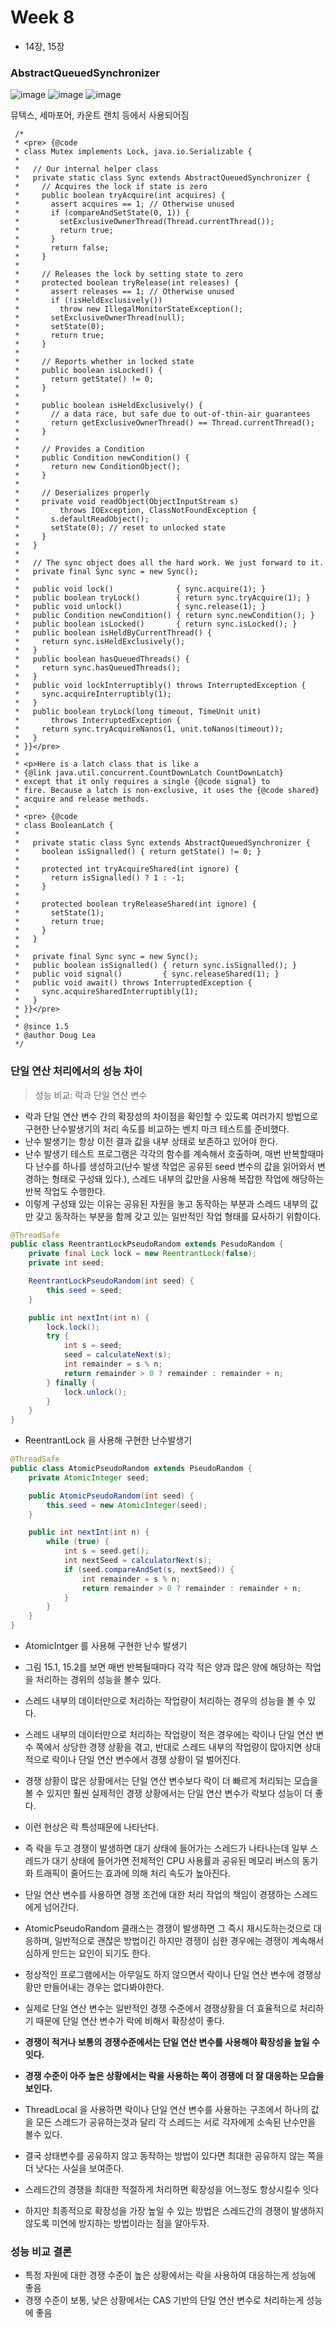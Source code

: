 # Week 8

- 14장, 15장

### AbstractQueuedSynchronizer

![image](https://github.com/DongGeon0908/java-cafe-java-deep-dive-2024/assets/50691225/4d22d50f-fca1-470a-ad0d-c45f4f185af3)
![image](https://github.com/DongGeon0908/java-cafe-java-deep-dive-2024/assets/50691225/c5117eb2-eff6-420c-99f0-0317b0f28e43)
![image](https://github.com/DongGeon0908/java-cafe-java-deep-dive-2024/assets/50691225/c95f59ca-904f-4a21-9bc7-756f543bda19)

뮤텍스, 세마포어, 카운트 랜치 등에서 사용되어짐
```
 /*
 * <pre> {@code
 * class Mutex implements Lock, java.io.Serializable {
 *
 *   // Our internal helper class
 *   private static class Sync extends AbstractQueuedSynchronizer {
 *     // Acquires the lock if state is zero
 *     public boolean tryAcquire(int acquires) {
 *       assert acquires == 1; // Otherwise unused
 *       if (compareAndSetState(0, 1)) {
 *         setExclusiveOwnerThread(Thread.currentThread());
 *         return true;
 *       }
 *       return false;
 *     }
 *
 *     // Releases the lock by setting state to zero
 *     protected boolean tryRelease(int releases) {
 *       assert releases == 1; // Otherwise unused
 *       if (!isHeldExclusively())
 *         throw new IllegalMonitorStateException();
 *       setExclusiveOwnerThread(null);
 *       setState(0);
 *       return true;
 *     }
 *
 *     // Reports whether in locked state
 *     public boolean isLocked() {
 *       return getState() != 0;
 *     }
 *
 *     public boolean isHeldExclusively() {
 *       // a data race, but safe due to out-of-thin-air guarantees
 *       return getExclusiveOwnerThread() == Thread.currentThread();
 *     }
 *
 *     // Provides a Condition
 *     public Condition newCondition() {
 *       return new ConditionObject();
 *     }
 *
 *     // Deserializes properly
 *     private void readObject(ObjectInputStream s)
 *         throws IOException, ClassNotFoundException {
 *       s.defaultReadObject();
 *       setState(0); // reset to unlocked state
 *     }
 *   }
 *
 *   // The sync object does all the hard work. We just forward to it.
 *   private final Sync sync = new Sync();
 *
 *   public void lock()              { sync.acquire(1); }
 *   public boolean tryLock()        { return sync.tryAcquire(1); }
 *   public void unlock()            { sync.release(1); }
 *   public Condition newCondition() { return sync.newCondition(); }
 *   public boolean isLocked()       { return sync.isLocked(); }
 *   public boolean isHeldByCurrentThread() {
 *     return sync.isHeldExclusively();
 *   }
 *   public boolean hasQueuedThreads() {
 *     return sync.hasQueuedThreads();
 *   }
 *   public void lockInterruptibly() throws InterruptedException {
 *     sync.acquireInterruptibly(1);
 *   }
 *   public boolean tryLock(long timeout, TimeUnit unit)
 *       throws InterruptedException {
 *     return sync.tryAcquireNanos(1, unit.toNanos(timeout));
 *   }
 * }}</pre>
 *
 * <p>Here is a latch class that is like a
 * {@link java.util.concurrent.CountDownLatch CountDownLatch}
 * except that it only requires a single {@code signal} to
 * fire. Because a latch is non-exclusive, it uses the {@code shared}
 * acquire and release methods.
 *
 * <pre> {@code
 * class BooleanLatch {
 *
 *   private static class Sync extends AbstractQueuedSynchronizer {
 *     boolean isSignalled() { return getState() != 0; }
 *
 *     protected int tryAcquireShared(int ignore) {
 *       return isSignalled() ? 1 : -1;
 *     }
 *
 *     protected boolean tryReleaseShared(int ignore) {
 *       setState(1);
 *       return true;
 *     }
 *   }
 *
 *   private final Sync sync = new Sync();
 *   public boolean isSignalled() { return sync.isSignalled(); }
 *   public void signal()         { sync.releaseShared(1); }
 *   public void await() throws InterruptedException {
 *     sync.acquireSharedInterruptibly(1);
 *   }
 * }}</pre>
 *
 * @since 1.5
 * @author Doug Lea
 */

```

### 단일 연산 처리에서의 성능 차이
>  성능 비교: 락과 단일 연산 변수

- 락과 단일 연산 변수 간의 확장성의 차이점을 확인할 수 있도록 여러가지 방법으로 구현한 난수발생기의 처리 속도를 비교하는 벤치 마크 테스트를 준비했다.
- 난수 발생기는 항상 이전 결과 값을 내부 상태로 보존하고 있어야 한다.
- 난수 발생기 테스트 프로그램은 각각의 함수를 계속해서 호출하며, 매번 반복할때마다 난수를 하나를 생성하고(난수 발생 작업은 공유된 seed 변수의 값을 읽어와서 변경하는 형태로 구성돼 있다.), 스레드 내부의 값만을 사용해 복잡한 작업에 해당하는 반복 작업도 수행한다.
- 이렇게 구성돼 있는 이유는 공유된 자원을 놓고 동작하는 부분과 스레드 내부의 값만 갖고 동작하는 부분을 함께 갖고 있는 일반적인 작업 형태를 묘사하기 위함이다.

~~~java
@ThreadSafe
public class ReentrantLockPseudoRandom extends PesudoRandom {
    private final Lock lock = new ReentrantLock(false);
    private int seed;

    ReentrantLockPseudoRandom(int seed) {
        this.seed = seed;
    }

    public int nextInt(int n) {
        lock.lock();
        try {
            int s = seed;
            seed = calculateNext(s);
            int remainder = s % n;
            return remainder > 0 ? remainder : remainder + n;
        } finally {
            lock.unlock();
        }
    }
}
~~~

- ReentrantLock 을 사용해 구현한 난수발생기

~~~java
@ThreadSafe
public class AtomicPseudoRandom extends PseudoRandom {
    private AtomicInteger seed;

    public AtomicPseudoRandom(int seed) {
        this.seed = new AtomicInteger(seed);
    }

    public int nextInt(int n) {
        while (true) {
            int s = seed.get();
            int nextSeed = calculatorNext(s);
            if (seed.compareAndSet(s, nextSeed)) {
                int remainder = s % n;
                return remainder > 0 ? remainder : remainder + n;
            }
        }
    }
}
~~~

- AtomicIntger 를 사용해 구현한 난수 발생기

- 그림 15.1, 15.2를 보면 매번 반복될때마다 각각 적은 양과 많은 양에 해당하는 작업을 처리하는 경위의 성능을 볼수 있다.
- 스레드 내부의 데이터만으로 처리하는 작업량이 처리하는 경우의 성능을 볼 수 있다.
- 스레드 내부의 데이터만으로 처리하는 작업량이 적은 경우에는 락이나 단일 연산 변수 쪽에서 상당한 경쟁 상황을 겪고, 반대로 스레드 내부의 작업량이 많아지면 상대적으로 락이나 단일 연산 변수에서 경쟁 상황이 덜 벌어진다.
- 경쟁 상황이 많은 상황에서는 단일 연산 변수보다 락이 더 빠르게 처리되는 모습을 볼 수 있지만 훨씬 실제적인 경쟁 상황에서는 단일 연산 변수가 락보다 성능이 더 좋다.
- 이런 현상은 락 특성때문에 나타난다.
- 즉 락을 두고 경쟁이 발생하면 대기 상태에 들어가는 스레드가 나타나는데 일부 스레드가 대기 상태에 들어가면 전체적인 CPU 사용률과 공유된 메모리 버스의 동기화 트래픽이 줄어드는 효과에 의해 처리 속도가 높아진다.
- 단일 연산 변수를 사용하면 경쟁 조건에 대한 처리 작업의 책임이 경쟁하는 스레드에게 넘어간다.
- AtomicPseudoRandom 클래스는 경쟁이 발생하면 그 즉시 재시도하는것으로 대응하며, 일반적으로 괜찮은 방법이긴 하지만 경쟁이 심한 경우에는 경쟁이 계속해서 심하게 만드는 요인이 되기도 한다.
- 정상적인 프로그램에서는 아무일도 하지 않으면서 락이나 단일 연산 변수에 경쟁상황만 만들어내는 경우는 없다봐야한다.
- 실제로 단일 연산 변수는 일반적인 경쟁 수준에서 경쟁상황을 더 효율적으로 처리하기 때문에 단일 연산 변수가 락에 비해서 확장성이 좋다.
- **경쟁이 적거나 보통의 경쟁수준에서는 단일 연산 변수를 사용해야 확장성을 높일 수 잇다.**
- **경쟁 수준이 아주 높은 상황에서는 락을 사용하는 쪽이 경쟁에 더 잘 대응하는 모습을 보인다.**
- ThreadLocal 을 사용하면 락이나 단일 연산 변수를 사용하는 구조에서 하나의 값을 모든 스레드가 공유하는것과 달리 각 스레드는 서로 각자에게 소속된 난수만을 볼수 있다.
- 결국 상태변수를 공유하지 않고 동작하는 방법이 있다면 최대한 공유하지 않는 쪽을 더 낫다는 사실을 보여준다.
- 스레드간의 경쟁을 최대한 적절하게 처리하면 확장성을 어느정도 항상시킬수 잇다
- 하지만 최종적으로 확장성을 가장 높일 수 있는 방법은 스레드간의 경쟁이 발생하지 않도록 미연에 방지하는 방법이라는 점을 알아두자.

### 성능 비교 결론
- 특정 자원에 대한 경쟁 수준이 높은 상황에서는 락을 사용하여 대응하는게 성능에 좋음
- 경쟁 수준이 보통, 낮은 상황에서는 CAS 기반의 단일 연산 변수로 처리하는게 성능에 좋음
